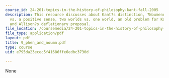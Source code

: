```yaml
---
course_id: 24-201-topics-in-the-history-of-philosophy-kant-fall-2005
description: This resource discusses about Kant?s distinction, ?Noumenon? in a negative
  vs. a positive sense, two worlds vs. one world, an old problem for Kant?s distinction
  and Allison?s deflationary proposal.
file_location: /coursemedia/24-201-topics-in-the-history-of-philosophy-kant-fall-2005/e795da23ecec5f41686ffe6edbc3730d_9_phen_and_noumn.pdf
file_type: application/pdf
layout: pdf
title: 9_phen_and_noumn.pdf
type: course
uid: e795da23ecec5f41686ffe6edbc3730d

---
```

None